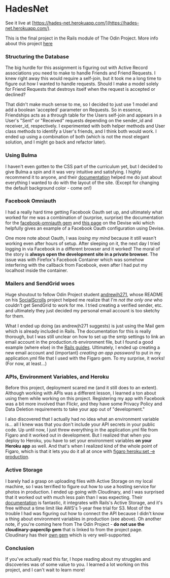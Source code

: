 # HadesNet

See it live at [https://hades-net.herokuapp.com/](https://hades-net.herokuapp.com/).

This is the final project in the Rails module of The Odin Project. More info about this project [here](https://www.theodinproject.com/paths/full-stack-ruby-on-rails/courses/ruby-on-rails/lessons/final-project)

### Structuring the Database

The big hurdle for this assignment is figuring out with Active Record associations you need to make to handle Friends and Friend Requests. I knew right away this would require a self-join, but it took me a long time to figure out how I wanted to handle requests. Should I make a model solely for Friend Requests that destroys itself when the request is accepted or declined?

That didn't make much sense to me, so I decided to just use 1 model and add a boolean 'accepted' parameter on Requests. So in essence, Friendships acts as a through table for the Users self-join and appears in a User's "Sent" or "Received" requests depending on the sender_id and receiver_id, respectively. I experimented with both helper methods and User class methods to identify a User's friends, and I think both would work. I ended up using a combination of both (which is not the most elegant solution, and I might go back and refactor later).

### Using Bulma

I haven't even gotten to the CSS part of the curriculum yet, but I decided to give Bulma a spin and it was very intuitive and satisfying. I highly recommend it to anyone, and their [documentation](https://bulma.io/documentation/) helped me do just about everything I wanted to do with the layout of the site. (Except for changing the default background color - come on!)

### Facebook Omniauth

I had a really hard time getting Facebook Oauth set up, and ultimately what worked for me was a combination of (surprise, surprise) the documentation for the [facebook-omniauth gem](https://github.com/simi/omniauth-facebook) and [this page](https://github.com/heartcombo/devise/wiki/OmniAuth:-Overview) on the Devise wiki which helpfully gives an example of a Facebook Oauth configuration using Devise.

One more note about Oauth, I was *losing my mind* because it still wasn't working even after hours of setup. After sleeping on it, the next day I tried logging in via Facebook in a different browser and it worked! The moral of the story is **always open the development site in a private browser.** The issue was with Firefox's Facebook Container which was somehow interfering with the callback from Facebook, even after I had put my localhost inside the container.

### Mailers and SendGrid woes

Huge shoutout to fellow Odin Project student [andrewjh271](https://github.com/andrewjh271), whose README on his [SocialScrolls](https://github.com/andrewjh271/odin_facebook) project helped me realize that I'm *not the only one* who couldn't get SendGrid to work for me. I tried creating a verified sender, etc. and ultimately they just decided my personal email account is too sketchy for them.

What I ended up doing (as andrewjh271 suggests) is just using the Mail gem which is already included in Rails. The documentation for this is really thorough, but I was still unclear on how to set up the smtp settings to link an email account in the production.rb environment file, but I found a good example (where else) in the [Rails guides](https://guides.rubyonrails.org/action_mailer_basics.html#example-action-mailer-configuration). Ultimately, I ended up creating a new email account and (important) *creating an app password* to put in my application.yml file that I used with the Figaro gem. To my surprise, it works! (For now, at least...)

### APIs, Environment Variables, and Heroku

Before this project, deployment scared me (and it still does to an extent). Although working with APIs was a different lesson, I learned a ton about using them while working on this project. Registering my app with Facebook was a bit more involved than Flickr, and they have some Privacy Policy and Data Deletion requirements to take your app out of "development."

I also discovered that I actually had no idea what an environment variable is... all I knew was that you don't include your API secrets in your public code. Up until now, I just threw everything in the application.yml file from Figaro and it worked out in development. But I realized that when you deploy to Heroku, you have to set your environment variables **on your Heroku app** as well. And that's when I realized kind of the whole point of Figaro, which is that it lets you do it all at once with [figaro heroku:set -e production](https://github.com/laserlemon/figaro#heroku).

### Active Storage

I barely had a grasp on uploading files with Active Storage on my local machine, so I was terrified to figure out how to use a hosting service for photos in production. I ended up going with Cloudinary, and I was surprised that it worked out with much less pain than I was expecting. Their [documentation](https://cloudinary.com/documentation/rails_activestorage) is fantastic, it integrates with Rails's Active Storage, and it's free without a time limit like AWS's 1-year free trial for S3. Most of the trouble I had was figuring out how to connect the API because I didn't know a thing about environment variables in production (see above). Oh another note, if you're coming here from The Odin Project - **do not use the cloudinary-paperclip gem** that is linked to from the project page. Cloudinary has their [own gem](https://rubygems.org/gems/cloudinary) which is very well-supported.

### Conclusion

If you've actually read this far, I hope reading about my struggles and discoveries was of some value to you. I learned a lot working on this project, and I can't wait to learn more!